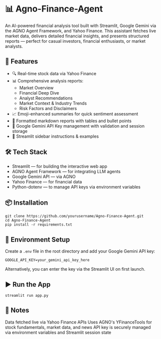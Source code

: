 # 📊 Agno-Finance-Agent
An AI-powered financial analysis tool built with Streamlit, Google Gemini via the AGNO Agent Framework, and Yahoo Finance. This assistant fetches live market data, delivers detailed financial insights, and presents structured reports — perfect for casual investors, financial enthusiasts, or market analysts.

## 🚀 Features
- 🔍 Real-time stock data via Yahoo Finance
- 📊 Comprehensive analysis reports:
  - Market Overview
  - Financial Deep Dive
  - Analyst Recommendations
  - Market Context & Industry Trends
  - Risk Factors and Disclaimers
- 📈 Emoji-enhanced summaries for quick sentiment assessment
- 📄 Formatted markdown reports with tables and bullet points
- 🔐 Google Gemini API Key management with validation and session storage
- 🎨 Streamlit sidebar instructions & examples

## 🛠️ Tech Stack
- Streamlit — for building the interactive web app
- AGNO Agent Framework — for integrating LLM agents
- Google Gemini API — via AGNO
- Yahoo Finance — for financial data
- Python-dotenv — to manage API keys via environment variables

## 📦 Installation
```
git clone https://github.com/yourusername/Agno-Finance-Agent.git
cd Agno-Finance-Agent
pip install -r requirements.txt
```
## 🔐 Environment Setup
Create a ```.env``` file in the root directory and add your Google Gemini API key:
```
GOOGLE_API_KEY=your_gemini_api_key_here
```
Alternatively, you can enter the key via the Streamlit UI on first launch.

## ▶️ Run the App
```
streamlit run app.py
```
## 📌 Notes
Data fetched live via Yahoo Finance APIs
Uses AGNO's YFinanceTools for stock fundamentals, market data, and news
API key is securely managed via environment variables and Streamlit session state


